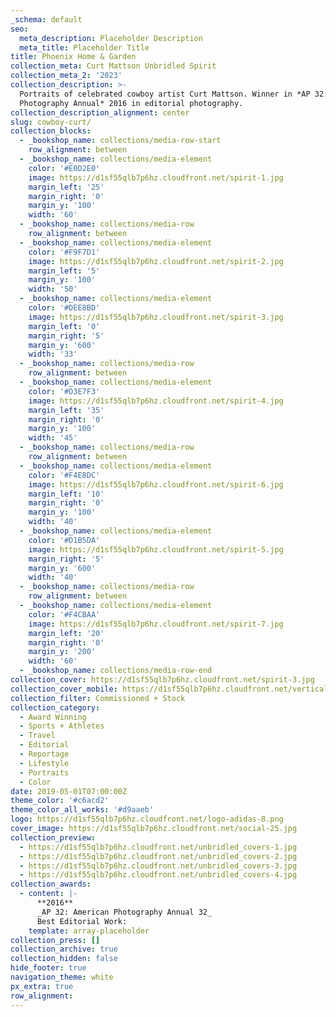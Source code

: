 ```yaml
---
_schema: default
seo:
  meta_description: Placeholder Description
  meta_title: Placeholder Title
title: Phoenix Home & Garden
collection_meta: Curt Mattson Unbridled Spirit
collection_meta_2: '2023'
collection_description: >-
  Portraits of celebrated cowboy artist Curt Mattson. Winner in *AP 32: American
  Photography Annual* 2016 in editorial photography.
collection_description_alignment: center
slug: cowboy-curt/
collection_blocks:
  - _bookshop_name: collections/media-row-start
    row_alignment: between
  - _bookshop_name: collections/media-element
    color: '#E0D2E0'
    image: https://d1sf55qlb7p6hz.cloudfront.net/spirit-1.jpg
    margin_left: '25'
    margin_right: '0'
    margin_y: '100'
    width: '60'
  - _bookshop_name: collections/media-row
    row_alignment: between
  - _bookshop_name: collections/media-element
    color: '#F9F7D1'
    image: https://d1sf55qlb7p6hz.cloudfront.net/spirit-2.jpg
    margin_left: '5'
    margin_y: '100'
    width: '50'
  - _bookshop_name: collections/media-element
    color: '#DEE8BD'
    image: https://d1sf55qlb7p6hz.cloudfront.net/spirit-3.jpg
    margin_left: '0'
    margin_right: '5'
    margin_y: '600'
    width: '33'
  - _bookshop_name: collections/media-row
    row_alignment: between
  - _bookshop_name: collections/media-element
    color: '#D3E7F3'
    image: https://d1sf55qlb7p6hz.cloudfront.net/spirit-4.jpg
    margin_left: '35'
    margin_right: '0'
    margin_y: '100'
    width: '45'
  - _bookshop_name: collections/media-row
    row_alignment: between
  - _bookshop_name: collections/media-element
    color: '#F4E8DC'
    image: https://d1sf55qlb7p6hz.cloudfront.net/spirit-6.jpg
    margin_left: '10'
    margin_right: '0'
    margin_y: '100'
    width: '40'
  - _bookshop_name: collections/media-element
    color: '#D1B5DA'
    image: https://d1sf55qlb7p6hz.cloudfront.net/spirit-5.jpg
    margin_right: '5'
    margin_y: '600'
    width: '40'
  - _bookshop_name: collections/media-row
    row_alignment: between
  - _bookshop_name: collections/media-element
    color: '#F4CBAA'
    image: https://d1sf55qlb7p6hz.cloudfront.net/spirit-7.jpg
    margin_left: '20'
    margin_right: '0'
    margin_y: '200'
    width: '60'
  - _bookshop_name: collections/media-row-end
collection_cover: https://d1sf55qlb7p6hz.cloudfront.net/spirit-3.jpg
collection_cover_mobile: https://d1sf55qlb7p6hz.cloudfront.net/verticalcovers-35.jpg
collection_filter: Commissioned + Stock
collection_category:
  - Award Winning
  - Sports + Athletes
  - Travel
  - Editorial
  - Reportage
  - Lifestyle
  - Portraits
  - Color
date: 2019-05-01T07:00:00Z
theme_color: '#c6acd2'
theme_color_all_works: '#d9aaeb'
logo: https://d1sf55qlb7p6hz.cloudfront.net/logo-adidas-8.png
cover_image: https://d1sf55qlb7p6hz.cloudfront.net/social-25.jpg
collection_preview:
  - https://d1sf55qlb7p6hz.cloudfront.net/unbridled_covers-1.jpg
  - https://d1sf55qlb7p6hz.cloudfront.net/unbridled_covers-2.jpg
  - https://d1sf55qlb7p6hz.cloudfront.net/unbridled_covers-3.jpg
  - https://d1sf55qlb7p6hz.cloudfront.net/unbridled_covers-4.jpg
collection_awards:
  - content: |-
      **2016**  
      _AP 32: American Photography Annual 32_  
      Best Editorial Work:
    template: array-placeholder
collection_press: []
collection_archive: true
collection_hidden: false
hide_footer: true
navigation_theme: white
px_extra: true
row_alignment:
---
```

